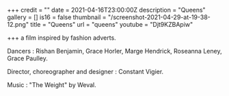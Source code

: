 +++
credit = ""
date = 2021-04-16T23:00:00Z
description = "Queens"
gallery = []
is16 = false
thumbnail = "/screenshot-2021-04-29-at-19-38-12.png"
title = "Queens"
url = "queens"
youtube = "Djt9KZBApiw"

+++
a film inspired by fashion adverts.

Dancers : Rishan Benjamin, Grace Horler, Marge Hendrick, Roseanna Leney, Grace Paulley.

Director, choreographer and designer : Constant Vigier.

Music : "The Weight" by Weval.